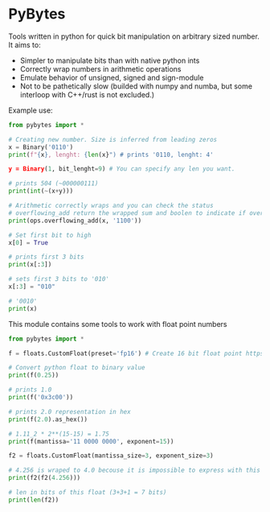 # PyBytes

Tools written in python for quick bit manipulation on arbitrary sized number. 
It aims to:
* Simpler to manipulate bits than with native python ints
* Correctly wrap numbers in arithmetic operations
* Emulate behavior of unsigned, signed and sign-module 
* Not to be pathetically slow (builded with numpy and numba, but some interloop with C++/rust is not excluded.)

Example use:
```py
from pybytes import *

# Creating new number. Size is inferred from leading zeros
x = Binary('0110')
print(f"{x}, lenght: {len(x}") # prints '0110, lenght: 4'

y = Binary(1, bit_lenght=9) # You can specify any len you want.

# prints 504 (~000000111)
print(int(~(x+y))) 

# Arithmetic correctly wraps and you can check the status
# overflowing_add return the wrapped sum and boolen to indicate if overflow occurs
print(ops.overflowing_add(x, '1100')) 

# Set first bit to high
x[0] = True 

# prints first 3 bits
print(x[:3]) 

# sets first 3 bits to '010'
x[:3] = "010" 

# '0010'
print(x) 
```

This module contains some tools to work with float point numbers

```py
from pybytes import *

f = floats.CustomFloat(preset='fp16') # Create 16 bit float point https://en.wikipedia.org/wiki/Half-precision_floating-point_format

# Convert python float to binary value
print(f(0.25)) 

# prints 1.0
print(f('0x3c00'))

# prints 2.0 representation in hex
print(f(2.0).as_hex())

# 1.11_2 * 2**(15-15) = 1.75
print(f(mantissa='11 0000 0000', exponent=15)) 

f2 = floats.CustomFloat(mantissa_size=3, exponent_size=3)

# 4.256 is wraped to 4.0 becouse it is impossible to express with this float.
print(f2(f2(4.256)))

# len in bits of this float (3+3+1 = 7 bits)
print(len(f2)) 
```
